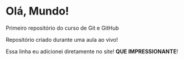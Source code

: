 # Olá, Mundo!
 Primeiro repositório do curso de Git e GitHub

Repositório criado durante uma aula ao vivo!

Essa linha eu adicionei diretamente no site! **QUE IMPRESSIONANTE**!
